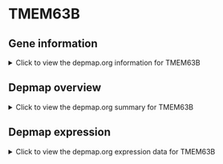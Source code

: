 <h1>TMEM63B</h1>

<h2>Gene information</h2>
<details>
  <summary>Click to view the depmap.org information for TMEM63B</summary>
  <iframe src="https://depmap.org/portal/gene/TMEM63B?tab=about" style="border:none;width:100%;height:800px"></iframe>
</details>

<h2>Depmap overview</h2>
<details>
  <summary>Click to view the depmap.org summary for TMEM63B</summary>
  <iframe src="https://depmap.org/portal/gene/TMEM63B?tab=overview" style="border:none;width:100%;height:800px"></iframe>
</details>

<h2>Depmap expression</h2>
<details>
  <summary>Click to view the depmap.org expression data for TMEM63B</summary>
  <iframe src="https://depmap.org/portal/gene/TMEM63B?tab=characterization" style="border:none;width:100%;height:800px"></iframe>
</details>


<!--
<h2>Reactome Pathway diagram</h2>
<details>
  <summary>Click to view Reactome pathway for TMEM63B</summary>
  PNAME
</details>
-->


